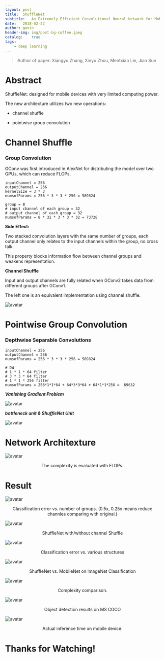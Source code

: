 ```yaml
---
layout: post
title:  ShuffleNet
subtitle:   An Extremely Efficient Convolutional Neural Network for Mobile Devices
date:   2018-02-22
author: gavin
header-img: img/post-bg-coffee.jpeg
catalog:    true
tags:
    - deep learning
---
```


> Author of paper: Xiangyu Zhang, Xinyu Zhou, Mentxiao Lin, Jian Sun

# Abstract

ShuffleNet: designed for mobile devices with very limited computing power.

The new architecture utilizes two new operations:

- channel shuffle

- pointwise group convolution

# Channel Shuffle

### Group Convolution

GConv was first introduced in AlexNet for distributing the model over two GPUs, which can reduce FLOPs.

```
inputChannel = 256
outputChannel = 256
kernelSize = 3 * 3
numsofParams = 256 * 3 * 3 * 256 = 589824

group = 8
# input channel of each group = 32
# output channel of each group = 32
numsofParams = 8 * 32 * 3 * 3 * 32 = 73728
```
**Side Effect:** 

Two stacked convolution layers with the same number of groups, each output channel only relates to the input channels within the group, no cross talk.

This property blocks information flow between channel groups and weakens representation.

**Channel Shuffle**

Input and output channels are fully related when GConv2 takes data from different groups after GConv1.

The left one is an equivalent implementation using channel shuffle.

![avatar](/img/ShuffleNet/GConv.png)

# Pointwise Group Convolution

### Depthwise Separable Convolutions

```
inputChannel = 256
outputChannel = 256
numsofParams = 256 * 3 * 3 * 256 = 589824

# DW
# 1 * 1 * 64 filter
# 3 * 3 * 64 filter
# 1 * 1 * 256 filter
numsofParams = 256*1*1*64 + 64*3*3*64 + 64*1*1*256 =  69632
```

***Vanishing Gradient Problem***

![avatar](/img/ShuffleNet/VanishingGradient.png)

***bottleneck unit & ShuffleNet Unit***

![avatar](/img/ShuffleNet/ShuffleNetUnit.png)

# Network Architexture

![avatar](/img/ShuffleNet/ShuffleNetArchitecture.png)

<center>The complexity is evaluated with FLOPs.</center>

# Result

![avatar](/img/ShuffleNet/ClassificationError.png)

<center>Classification error vs. number of groups. (0.5x, 0.25x means reduce channles comparing with original.) </center>

![avatar](/img/ShuffleNet/ShuffleNetChannelShuffle.png)

<center>ShuffleNet with/without channel Shuffle</center>

![avatar](/img/ShuffleNet/ClassificationErrorwithOthers.png)

<center>Classification error vs. various structures</center>

![avatar](/img/ShuffleNet/vsMobileNet.png)

<center>ShuffleNet vs. MobileNet on ImageNet Classification</center>

![avatar](/img/ShuffleNet/ComplexityComparison.png)

<center>Complexity comparison.</center>

![avatar](/img/ShuffleNet/ObjectDetection.png)

<center>Object detection results on MS COCO</center>

![avatar](/img/ShuffleNet/time.png)

<center>Actual inference time on mobile device.</center>

# Thanks for Watching!





